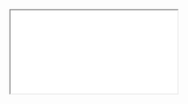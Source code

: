 <div id=zoo>
</div>
<script language="javascript" type="text/javascript">
  function resizeIframe(obj) {
    $('.col-md-9').css('width','100%');
    obj.style.height = obj.contentWindow.document.body.scrollHeight + 'px';
    obj.style.width = '100%';
  }
</script>
<iframe scrolling="yes" id="iframe" onload='javascript:resizeIframe(this);' src="../api/index.html" style=""></iframe>
